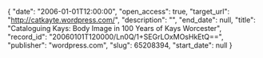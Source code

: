 {
  "date": "2006-01-01T12:00:00", 
  "open_access": true, 
  "target_url": "http://catkayte.wordpress.com/", 
  "description": "", 
  "end_date": null, 
  "title": "Cataloguing Kays: Body Image in 100 Years of Kays Worcester", 
  "record_id": "20060101T120000/Ln0Q/1+SEGrLOxMOsHkEtQ==", 
  "publisher": "wordpress.com", 
  "slug": 65208394, 
  "start_date": null
}

